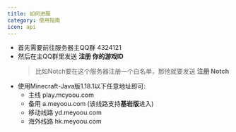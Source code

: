 ```yaml
---
title: 如何进服
category: 使用指南
icon: api
---
```


- 首先需要前往服务器主QQ群 4324121
- 然后在主QQ群里发送 **注册 你的游戏ID**
    > 比如Notch要在这个服务器注册一个白名单，那他就要发送 **注册 Notch**
- 使用Minecraft-Java版1.18.1以下任意地址即可:
    - 主线 play.mcyoou.com
    - 备用 a.meyoou.com (该线路支持**基岩版**进入)
    - 移动线路 yd.meyoou.com
    - 海外线路 hk.meyoou.com